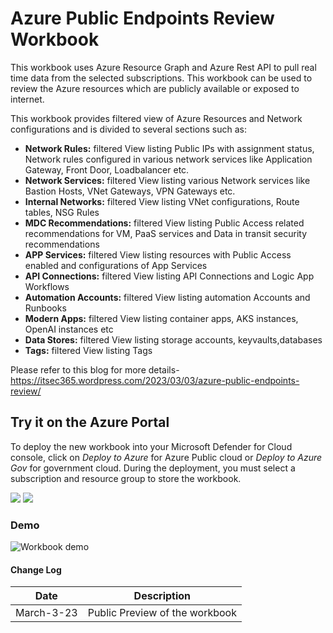 # Azure Public Endpoints Review Workbook 

This workbook uses Azure Resource Graph and Azure Rest API to pull real time data from the selected subscriptions.  This workbook can be used to review the Azure resources which are publicly available or exposed to internet. 

This workbook provides filtered view of Azure Resources and Network configurations and is divided to several sections such as:

  
-	**Network Rules:** filtered View listing Public IPs with assignment status, Network rules configured in various network services like Application Gateway, Front Door, Loadbalancer etc. 
-	**Network Services:** filtered View listing various Network services like Bastion Hosts, VNet Gateways, VPN Gateways etc.
-	**Internal Networks:** filtered View listing VNet configurations, Route tables, NSG Rules
-	**MDC Recommendations:** filtered View listing Public Access related recommendations for VM, PaaS services and Data in transit security recommendations
-	**APP Services:** filtered View listing resources with Public Access enabled and configurations of App Services    
-	**API Connections:** filtered View listing API Connections and Logic App Workflows
-	**Automation Accounts:** filtered View listing automation Accounts and Runbooks
-	**Modern Apps:** filtered View listing container apps, AKS instances, OpenAI instances etc
-	**Data Stores:** filtered View listing storage accounts, keyvaults,databases
-	**Tags:** filtered View listing Tags


Please refer to this blog for more details- https://itsec365.wordpress.com/2023/03/03/azure-public-endpoints-review/

## Try it on the Azure Portal

To deploy the new workbook into your Microsoft Defender for Cloud console, click on *Deploy to Azure* for Azure Public cloud or *Deploy to Azure Gov* for government cloud.
During the deployment, you must select a subscription and resource group to store the workbook. 

<a href="https://portal.azure.com/#create/Microsoft.Template/uri/https%3A%2F%2Fraw.githubusercontent.com%2FITSec365%2FWorkbooks%2Fmain%2FAzurePublicEndpointsReview%2FAzurePublicEndpointsReviewv1.json" target="_blank"><img src="https://aka.ms/deploytoazurebutton"/></a>
<a href="https://portal.azure.us/#create/Microsoft.Template/uri/https%3A%2F%2Fraw.githubusercontent.com%2FITSec365%2FWorkbooks%2Fmain%2FAzurePublicEndpointsReview%2FAzurePublicEndpointsReviewv1.json" target="_blank"><img src="https://aka.ms/deploytoazuregovbutton"/></a>

### Demo
![Workbook demo](./pepreview.GIF)

#### Change Log 

|Date|Description|
|---|---|
|March-3-23| Public Preview of the workbook| 

